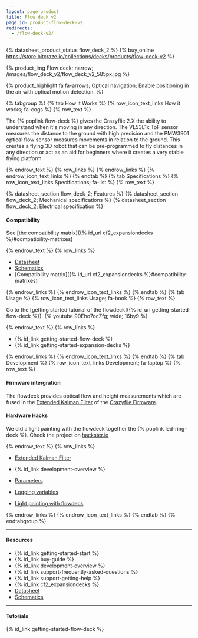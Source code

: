 ```yaml
---
layout: page-product
title: Flow deck v2
page_id: product-flow-deck-v2
redirects:
  - /flow-deck-v2/
---
```


{% datasheet_product_status flow_deck_2 %}
{% buy_online https://store.bitcraze.io/collections/decks/products/flow-deck-v2 %}

{% product_img Flow deck; narrow;
/images/flow_deck_v2/flow_deck_v2_585px.jpg
%}


{% product_highlight
fa fa-arrows;
Optical navigation;
Enable positioning in the air with optical motion detection.
%}

{% tabgroup %}
{% tab How it Works %}
{% row_icon_text_links How it works; fa-cogs %}
{% row_text %}

The {% poplink flow-deck %} gives the Crazyflie 2.X the ability to understand when it's moving in any direction.
The VL53L1x ToF sensor measures the distance to the ground with high precision and the PMW3901 optical flow sensor measures movements in relation to the ground.
This creates a flying 3D robot that can be pre-programmed to fly distances in any direction or act as an aid for beginners where it creates a very stable flying platform.

{% endrow_text %}
{% row_links %}
{% endrow_links %}
{% endrow_icon_text_links %}
{% endtab %}
{% tab Specifications %}
{% row_icon_text_links Specifications; fa-list %}
{% row_text %}

{% datasheet_section flow_deck_2; Features %}
{% datasheet_section flow_deck_2; Mechanical specifications %}
{% datasheet_section flow_deck_2; Electrical specification %}

#### Compatibility
See [the compatibility matrix]({% id_url cf2_expansiondecks %}#compatibility-matrixes)

{% endrow_text %}
{% row_links %}

* [Datasheet](/documentation/hardware/flow_deck_2/flow_deck_2-datasheet.pdf)
* [Schematics](/documentation/hardware/flow_deck_2/flow-deck-v2-reva.pdf)
* [Compatibility matrix]({% id_url cf2_expansiondecks %}#compatibility-matrixes)


{% endrow_links %}
{% endrow_icon_text_links %}
{% endtab %}
{% tab Usage %}
{% row_icon_text_links Usage; fa-book %}
{% row_text %}

Go to the [getting started tutorial of the flowdeck]({% id_url getting-started-flow-deck %}).
{% youtube 90Eho7ocZfg; wide; 16by9 %}


{% endrow_text %}
{% row_links %}

* {% id_link getting-started-flow-deck %}
* {% id_link getting-started-expansion-decks %}

{% endrow_links %}
{% endrow_icon_text_links %}
{% endtab %}
{% tab Development %}
{% row_icon_text_links Development;  fa-laptop %}
{% row_text %}

#### Firmware intergration

The flowdeck provides optical flow and height measurements which are fused in the [Extended Kalman Filter](/documentation/repository/crazyflie-firmware/master/functional-areas/sensor-to-control/state_estimators/#extended-kalman-filter) of the [Crazyflie Firmware](https://github.com/bitcraze/crazyflie-firmware).

#### Hardware Hacks

We did a light painting with the flowdeck together the {% poplink led-ring-deck %}. Check the project on [hackster.io](https://www.hackster.io/krichardsson/light-paint-with-a-drone-d050af)


{% endrow_text %}
{% row_links %}

* [Extended Kalman Filter](/documentation/repository/crazyflie-firmware/master/functional-areas/sensor-to-control/state_estimators/#extended-kalman-filter)
* {% id_link development-overview %}
* [Parameters](/documentation/repository/crazyflie-firmware/master/api/params/#motion)
* [Logging variables](/documentation/repository/crazyflie-firmware/master/api/logs/#motion)

* [Light painting with flowdeck](https://www.hackster.io/krichardsson/light-paint-with-a-drone-d050af)

{% endrow_links %}
{% endrow_icon_text_links %}
{% endtab %}
{% endtabgroup %}


---

#### Resources

- {% id_link getting-started-start %}
- {% id_link buy-guide %}
- {% id_link development-overview %}
- {% id_link support-frequently-asked-questions %}
- {% id_link support-getting-help %}
- {% id_link cf2_expansiondecks %}
- [Datasheet](/documentation/hardware/flow_deck_2/flow_deck_2-datasheet.pdf)
- [Schematics](/documentation/hardware/flow_deck_2/flow-deck-v2-reva.pdf)

---

#### Tutorials

{% id_link getting-started-flow-deck %}
